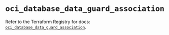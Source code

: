 # `oci_database_data_guard_association`

Refer to the Terraform Registry for docs: [`oci_database_data_guard_association`](https://registry.terraform.io/providers/oracle/oci/7.19.0/docs/resources/database_data_guard_association).
